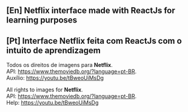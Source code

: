 <h2>[En] Netflix interface made with ReactJs for learning purposes</h2> 

<h2>[Pt] Interface Netflix feita com ReactJs com o intuito de aprendizagem</h2>

Todos os direitos de imagens para <b>Netflix</b>.  
API: https://www.themoviedb.org/?language=pt-BR.   
Auxílio: https://youtu.be/tBweoUiMsDg




All rights to images for <b>Netflix</b>.    
API: https://www.themoviedb.org/?language=pt-BR.    
Help: https://youtu.be/tBweoUiMsDg
